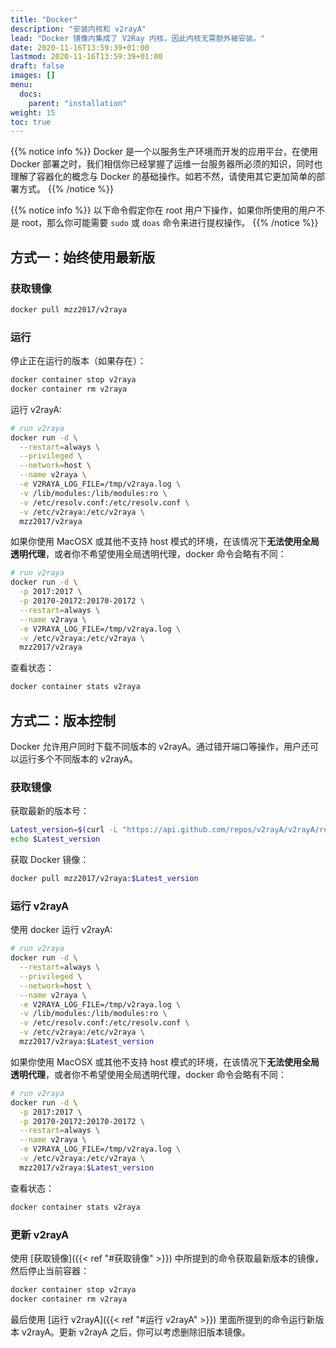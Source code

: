 ```yaml
---
title: "Docker"
description: "安装内核和 v2rayA"
lead: "Docker 镜像内集成了 V2Ray 内核，因此内核无需额外被安装。"
date: 2020-11-16T13:59:39+01:00
lastmod: 2020-11-16T13:59:39+01:00
draft: false
images: []
menu:
  docs:
    parent: "installation"
weight: 15
toc: true
---
```


{{% notice info %}}
Docker 是一个以服务生产环境而开发的应用平台，在使用 Docker 部署之时，我们相信你已经掌握了运维一台服务器所必须的知识，同时也理解了容器化的概念与 Docker 的基础操作。如若不然，请使用其它更加简单的部署方式。
{{% /notice %}}

{{% notice info %}}
以下命令假定你在 root 用户下操作，如果你所使用的用户不是 root，那么你可能需要 `sudo` 或 `doas` 命令来进行提权操作。
{{% /notice %}}

## 方式一：始终使用最新版

### 获取镜像

```sh
docker pull mzz2017/v2raya
```

### 运行

停止正在运行的版本（如果存在）：

```sh
docker container stop v2raya
docker container rm v2raya
```

运行 v2rayA:

```bash
# run v2raya
docker run -d \
  --restart=always \
  --privileged \
  --network=host \
  --name v2raya \
  -e V2RAYA_LOG_FILE=/tmp/v2raya.log \
  -v /lib/modules:/lib/modules:ro \
  -v /etc/resolv.conf:/etc/resolv.conf \
  -v /etc/v2raya:/etc/v2raya \
  mzz2017/v2raya
```

如果你使用 MacOSX 或其他不支持 host 模式的环境，在该情况下**无法使用全局透明代理**，或者你不希望使用全局透明代理，docker 命令会略有不同：

```bash
# run v2raya
docker run -d \
  -p 2017:2017 \
  -p 20170-20172:20170-20172 \
  --restart=always \
  --name v2raya \
  -e V2RAYA_LOG_FILE=/tmp/v2raya.log \
  -v /etc/v2raya:/etc/v2raya \
  mzz2017/v2raya
```

查看状态：

```sh
docker container stats v2raya
```

## 方式二：版本控制

Docker 允许用户同时下载不同版本的 v2rayA。通过错开端口等操作，用户还可以运行多个不同版本的 v2rayA。

### 获取镜像

获取最新的版本号：

```bash
Latest_version=$(curl -L "https://api.github.com/repos/v2rayA/v2rayA/releases/latest" | grep 'tag_name' | awk -F '"' '{print $4}' | awk -F 'v' '{print $2}')
echo $Latest_version
```

获取 Docker 镜像：

```sh
docker pull mzz2017/v2raya:$Latest_version
```

### 运行 v2rayA

使用 docker 运行 v2rayA:

```bash
# run v2raya
docker run -d \
  --restart=always \
  --privileged \
  --network=host \
  --name v2raya \
  -e V2RAYA_LOG_FILE=/tmp/v2raya.log \
  -v /lib/modules:/lib/modules:ro \
  -v /etc/resolv.conf:/etc/resolv.conf \
  -v /etc/v2raya:/etc/v2raya \
  mzz2017/v2raya:$Latest_version
```

如果你使用 MacOSX 或其他不支持 host 模式的环境，在该情况下**无法使用全局透明代理**，或者你不希望使用全局透明代理，docker 命令会略有不同：

```bash
# run v2raya
docker run -d \
  -p 2017:2017 \
  -p 20170-20172:20170-20172 \
  --restart=always \
  --name v2raya \
  -e V2RAYA_LOG_FILE=/tmp/v2raya.log \
  -v /etc/v2raya:/etc/v2raya \
  mzz2017/v2raya:$Latest_version
```

查看状态：

```sh
docker container stats v2raya
```

### 更新 v2rayA

使用 [获取镜像]({{< ref "#获取镜像" >}}) 中所提到的命令获取最新版本的镜像，然后停止当前容器：

```sh
docker container stop v2raya
docker container rm v2raya
```

最后使用 [运行 v2rayA]({{< ref "#运行 v2rayA" >}}) 里面所提到的命令运行新版本 v2rayA。更新 v2rayA 之后，你可以考虑删除旧版本镜像。
